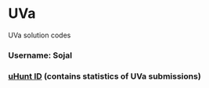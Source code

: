 # UVa
UVa solution codes

### Username: Sojal<br>
### [uHunt ID](https://uhunt.onlinejudge.org/id/865511) (contains statistics of UVa submissions)

